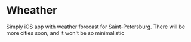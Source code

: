 # Wheather
Simply iOS app with weather forecast for Saint-Petersburg.
There will be more cities soon, and it won't be so minimalistic
